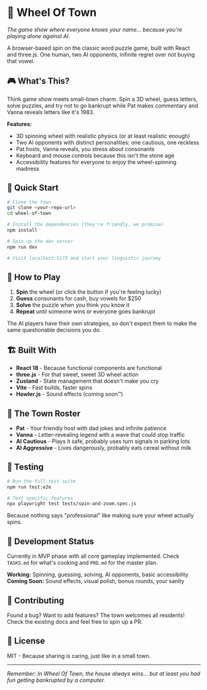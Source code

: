 # 🎪 Wheel Of Town

*The game show where everyone knows your name... because you're playing alone against AI.*

A browser-based spin on the classic word puzzle game, built with React and three.js. One human, two AI opponents, infinite regret over not buying that vowel.

## 🎮 What's This?

Think game show meets small-town charm. Spin a 3D wheel, guess letters, solve puzzles, and try not to go bankrupt while Pat makes commentary and Vanna reveals letters like it's 1983.

**Features:**
- 3D spinning wheel with realistic physics (or at least realistic enough)
- Two AI opponents with distinct personalities: one cautious, one reckless
- Pat hosts, Vanna reveals, you stress about consonants
- Keyboard and mouse controls because this isn't the stone age
- Accessibility features for everyone to enjoy the wheel-spinning madness

## 🚀 Quick Start

```bash
# Clone the town
git clone <your-repo-url>
cd wheel-of-town

# Install the dependencies (they're friendly, we promise)
npm install

# Spin up the dev server
npm run dev

# Visit localhost:5173 and start your linguistic journey
```

## 🎯 How to Play

1. **Spin** the wheel (or click the button if you're feeling lucky)
2. **Guess** consonants for cash, buy vowels for $250
3. **Solve** the puzzle when you think you know it
4. **Repeat** until someone wins or everyone goes bankrupt

The AI players have their own strategies, so don't expect them to make the same questionable decisions you do.

## 🏗️ Built With

- **React 18** - Because functional components are functional
- **three.js** - For that sweet, sweet 3D wheel action
- **Zustand** - State management that doesn't make you cry
- **Vite** - Fast builds, faster spins
- **Howler.js** - Sound effects (coming soon™)

## 🎪 The Town Roster

- **Pat** - Your friendly host with dad jokes and infinite patience
- **Vanna** - Letter-revealing legend with a wave that could stop traffic
- **AI Cautious** - Plays it safe, probably uses turn signals in parking lots
- **AI Aggressive** - Lives dangerously, probably eats cereal without milk

## 🧪 Testing

```bash
# Run the full test suite
npm run test:e2e

# Test specific features
npx playwright test tests/spin-and-zoom.spec.js
```

Because nothing says "professional" like making sure your wheel actually spins.

## 📝 Development Status

Currently in MVP phase with all core gameplay implemented. Check `TASKS.md` for what's cooking and `PRD.md` for the master plan.

**Working:** Spinning, guessing, solving, AI opponents, basic accessibility
**Coming Soon:** Sound effects, visual polish, bonus rounds, your sanity

## 🤝 Contributing

Found a bug? Want to add features? The town welcomes all residents! Check the existing docs and feel free to spin up a PR.

## 📄 License

MIT - Because sharing is caring, just like in a small town.

---

*Remember: In Wheel Of Town, the house always wins... but at least you had fun getting bankrupted by a computer.*
